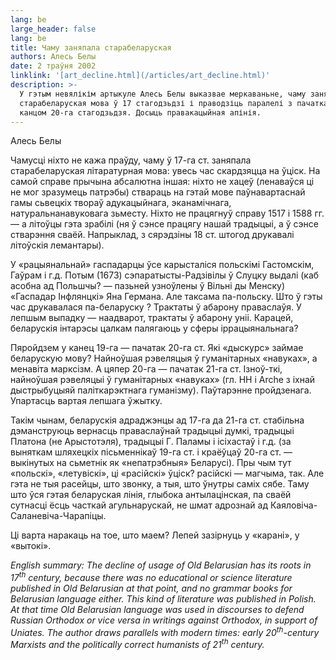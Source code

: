 ```yaml
---
lang: be
large_header: false
lang: be
title: Чаму заняпала старабеларуская
authors: Алесь Белы
date: 2 траўня 2002
linklink: '[art_decline.html](/articles/art_decline.html)'
description: >-
  У гэтым невялікім артыкуле Алесь Белы выказвае меркаваньне, чаму заняпала
  старабеларуская мова ў 17 стагодзьдзі і праводзіць паралелі з пачаткам і
  канцом 20-га стагодзьдзя. Досыць правакацыйная апінія.
---
```



Алесь Белы

Чамусці ніхто не кажа праўду, чаму ў 17-га ст. заняпала старабеларуская літаратурная мова: увесь час скардзяцца на ўціск. На самой справе прычына абсалютна іншая: ніхто не хацеў (ленаваўся ці не мог зразумець патрэбы) ствараць на гэтай мове паўнавартаснай гамы сьвецкіх твораў адукацыйнага, эканамічнага, натуральнанавуковага зьместу. Ніхто не працягнуў справу 1517 і 1588 гг. — а літоўцы гэта зрабілі (ня ў сэнсе працягу нашай традыцыі, а ў сэнсе стварэння сваёй. Напрыклад, з сярэдзіны 18 ст. штогод друкавалі літоўскія лемантары).

У «рацыянальнай» гаспадарцы ўсе карысталіся польскімі Гастомскім, Гаўрам і г.д. Потым (1673) сэпаратысты-Радзівілы ў Слуцку выдалі (каб асобна ад Польшчы? — пазьней узноўлены ў Вільні ды Менску) «Гаспадар Інфлянцкі» Яна Германа. Але таксама па-польску. Што ў гэты час друкавалася па-беларуску ? Трактаты ў абарону праваслаўя. У лепшым выпадку — наадварот, трактаты ў абарону уніі. Карацей, беларускія інтарэсы цалкам палягаюць у сферы іррацыянальнага?

Пяройдзем у канец 19-га — пачатак 20-га ст. Які «дыскурс» займае беларускую мову? Найноўшая рэвеляцыя ў гуманітарных «навуках», а менавіта марксізм. А цяпер 20-га — пачатак 21-га ст. Ізноў-ткі, найноўшая рэвеляцыі ў гуманітарных «навуках» (гл. НН і Arche з іхнай дыстрыбуцыяй паліткарэктнага гуманізму). Паўтарэнне пройдзенага. Упартасць вартая лепшага ўжытку.

Такім чынам, беларускія адраджэнцы ад 17-га да 21-га ст. стабільна дэманструюць вернасць праваслаўнай традыцыі думкі, традыцыі Платона (не Арыстотэля), традыцыі Г. Паламы і ісіхастаў і г.д. (за выняткам шляхецкіх пісьменнікаў 19-га ст. і краёўцаў 20-га ст. — выкінутых на сьметнік як «непатрэбныя» Беларусі). Пры чым тут «польскі», «летувіскі», ці «расійскі» ўціск? расійскі — магчыма, так. Але гэта не  тыя расейцы, што звонку, а тыя, што ўнутры саміх сябе. Таму што ўся гэтая беларуская лінія, глыбока антылацінская, па сваёй сутнасці ёсць часткай агульнарускай, не шмат адрознай ад Каяловіча-Саланевіча-Чарапіцы.

Ці варта наракаць на тое, што маем? Лепей зазірнуць у «карані», у «вытокі».

 *English summary: The decline of usage of Old Belarusian has its roots in 17<sup>th</sup> century, because there was no educational or science literature published in Old Belarusian at that point, and no grammar books for Belarusian language either. This kind of literature was published in Polish. At that time Old Belarusian language was used in discourses to defend Russian Orthodox or  *vice versa*  in writings against Orthodox, in support of Uniates. The author draws parallels with modern times: early 20<sup>th</sup>-century Marxists and the politically correct humanists of 21<sup>th</sup> century.* 

